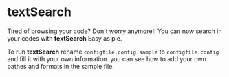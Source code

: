 #     textSearch

Tired of browsing your code? Don't worry anymore!!
You can now search in your codes with **textSearch** Easy as pie.

To run **textSearch** rename `configfile.config.sample` to `configfile.config` and fill it with your own information.
you can see how to add your own pathes and formats in the sample file.